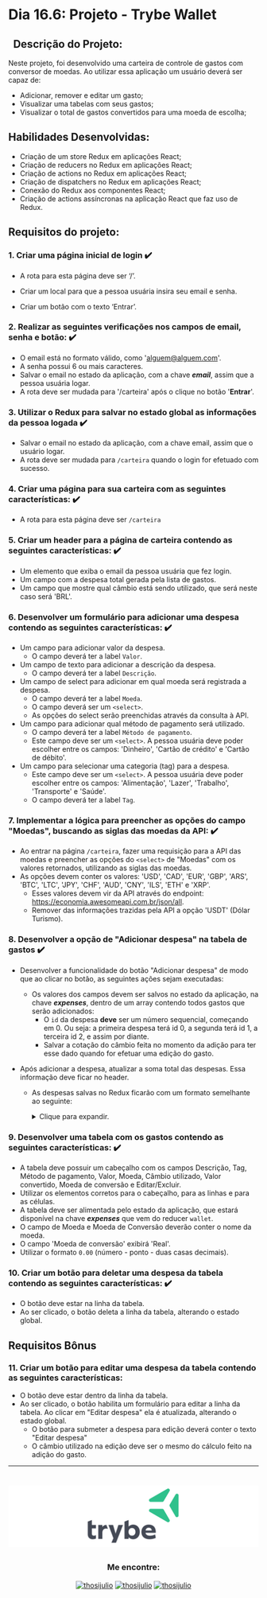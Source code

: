 # Dia 16.6: Projeto - Trybe Wallet

## &nbsp; Descrição do Projeto:
Neste projeto, foi desenvolvido uma carteira de controle de gastos com conversor de moedas. Ao utilizar essa aplicação um usuário deverá ser capaz de:
  - Adicionar, remover e editar um gasto;
  - Visualizar uma tabelas com seus gastos;
  - Visualizar o total de gastos convertidos para uma moeda de escolha;

## Habilidades Desenvolvidas:
 - Criação de um store Redux em aplicações React;
 - Criação de reducers no Redux em aplicações React;
 - Criação de actions no Redux em aplicações React;
 - Criação de dispatchers no Redux em aplicações React;
 - Conexão do Redux aos componentes React;
 - Criação de actions assíncronas na aplicação React que faz uso de Redux.

## Requisitos do projeto:

### 1. Criar uma página inicial de login ✔️

 - A rota para esta página deve ser ‘/’.

 - Criar um local para que a pessoa usuária insira seu email e senha.
 - Criar um botão com o texto ‘Entrar’.

### 2. Realizar as seguintes verificações nos campos de email, senha e botão: ✔️

 - O email está no formato válido, como 'alguem@alguem.com'.
 - A senha possui 6 ou mais caracteres.
 - Salvar o email no estado da aplicação, com a chave ***email***, assim que a pessoa usuária logar.
 - A rota deve ser mudada para '/carteira' após o clique no botão '**Entrar**'.

 ### 3. Utilizar o Redux para salvar no estado global as informações da pessoa logada ✔️

 - Salvar o email no estado da aplicação, com a chave email, assim que o usuário logar.
 - A rota deve ser mudada para `/carteira` quando o login for efetuado com sucesso.
 
### 4. Criar uma página para sua carteira com as seguintes características: ✔️

 - A rota para esta página deve ser `/carteira`

### 5. Criar um header para a página de carteira contendo as seguintes características: ✔️

 - Um elemento que exiba o email da pessoa usuária que fez login.
 - Um campo com a despesa total gerada pela lista de gastos.
 - Um campo que mostre qual câmbio está sendo utilizado, que será neste caso será 'BRL'.

### 6. Desenvolver um formulário para adicionar uma despesa contendo as seguintes características: ✔️

 - Um campo para adicionar valor da despesa.
   * O campo deverá ter a label `Valor`.
 - Um campo de texto para adicionar a descrição da despesa.
   * O campo deverá ter a label `Descrição`.
 - Um campo de select para adicionar em qual moeda será registrada a despesa.
   * O campo deverá ter a label `Moeda`.
   * O campo deverá ser um `<select>`.
   * As opções do select serão preenchidas através da consulta à API.
 - Um campo para adicionar qual método de pagamento será utilizado.
   * O campo deverá ter a label `Método de pagamento`.
   * Este campo deve ser um `<select>`. A pessoa usuária deve poder escolher entre os campos: 'Dinheiro', 'Cartão de crédito' e 'Cartão de débito'.
 - Um campo para selecionar uma categoria (tag) para a despesa.
   * Este campo deve ser um `<select>`. A pessoa usuária deve poder escolher entre os campos: 'Alimentação', 'Lazer', 'Trabalho', 'Transporte' e 'Saúde'.
   * O campo deverá ter a label `Tag`.

### 7. Implementar a lógica para preencher as opções do campo "Moedas", buscando as siglas das moedas da API: ✔️

 - Ao entrar na página `/carteira`, fazer uma requisição para a API das moedas e preencher as opções do `<select>` de "Moedas" com os valores retornados, utilizando as siglas das moedas.
 - As opções devem conter os valores: 'USD', 'CAD', 'EUR', 'GBP', 'ARS', 'BTC', 'LTC', 'JPY', 'CHF', 'AUD', 'CNY', 'ILS', 'ETH' e 'XRP'.
   * Esses valores devem vir da API através do endpoint: https://economia.awesomeapi.com.br/json/all.
   * Remover das informações trazidas pela API a opção 'USDT' (Dólar Turismo).

### 8. Desenvolver a opção de "Adicionar despesa" na tabela de gastos ✔️

 - Desenvolver a funcionalidade do botão "Adicionar despesa" de modo que ao clicar no botão, as seguintes ações sejam executadas:
   * Os valores dos campos devem ser salvos no estado da aplicação, na chave ***expenses***, dentro de um array contendo todos gastos que serão adicionados:
     * O `id` da despesa **deve** ser um número sequencial, começando em 0. Ou seja: a primeira despesa terá id 0, a segunda terá id 1, a terceira id 2, e assim por diante.
     * Salvar a cotação do câmbio feita no momento da adição para ter esse dado quando for efetuar uma edição do gasto.
 - Após adicionar a despesa, atualizar a soma total das despesas. Essa informação deve ficar no header.

   * As despesas salvas no Redux ficarão com um formato semelhante ao seguinte:
      <details>
      <summary>Clique para expandir.</summary>
      <p>

        ```javascript
          expenses: [{
            "id": 0,
            "value": "3",
            "description": "Hot Dog",
            "currency": "USD",
            "method": "Dinheiro",
            "tag": "Alimentação",
            "exchangeRates": {
              "USD": {
                "code": "USD",
                "name": "Dólar Comercial",
                "ask": "5.6208",
                ...
              },
              "CAD": {
                "code": "CAD",
                "name": "Dólar Canadense",
                "ask": "4.2313",
                ...
              },
              "EUR": {
                "code": "EUR",
                "name": "Euro",
                "ask": "6.6112",
                ...
              },
              "GBP": {
                "code": "GBP",
                "name": "Libra Esterlina",
                "ask": "7.2498",
                ...
              },
              "ARS": {
                "code": "ARS",
                "name": "Peso Argentino",
                "ask": "0.0729",
                ...
              },
              "BTC": {
                "code": "BTC",
                "name": "Bitcoin",
                "ask": "60299",
                ...
              },
              "LTC": {
                "code": "LTC",
                "name": "Litecoin",
                "ask": "261.69",
                ...
              },
              "JPY": {
                "code": "JPY",
                "name": "Iene Japonês",
                "ask": "0.05301",
                ...
              },
              "CHF": {
                "code": "CHF",
                "name": "Franco Suíço",
                "ask": "6.1297",
                ...
              },
              "AUD": {
                "code": "AUD",
                "name": "Dólar Australiano",
                "ask": "4.0124",
                ...
              },
              "CNY": {
                "code": "CNY",
                "name": "Yuan Chinês",
                "ask": "0.8278",
                ...
              },
              "ILS": {
                "code": "ILS",
                "name": "Novo Shekel Israelense",
                "ask": "1.6514",
                ...
              },
              "ETH": {
                "code": "ETH",
                "name": "Ethereum",
                "ask": "5184",
                ...
              },
              "XRP": {
                "code": "XRP",
                "name": "Ripple",
                "ask": "1.4",
                ...
              }
            }
          }]
        ```

        </p>
      </details>

### 9. Desenvolver uma tabela com os gastos contendo as seguintes características: ✔️

 - A tabela deve possuir um cabeçalho com os campos Descrição, Tag, Método de pagamento, Valor, Moeda, Câmbio utilizado, Valor convertido, Moeda de conversão e Editar/Excluir.
 - Utilizar os elementos corretos para o cabeçalho, para as linhas e para as células.
 - A tabela deve ser alimentada pelo estado da aplicação, que estará disponível na chave ***expenses*** que vem do reducer `wallet`.
 - O campo de Moeda e Moeda de Conversão deverão conter o nome da moeda.
 - O campo 'Moeda de conversão' exibirá 'Real'.
 - Utilizar o formato `0.00` (número - ponto - duas casas decimais).

### 10. Criar um botão para deletar uma despesa da tabela contendo as seguintes características: ✔️

 - O botão deve estar na linha da tabela.
 - Ao ser clicado, o botão deleta a linha da tabela, alterando o estado global.

## Requisitos Bônus

### 11. Criar um botão para editar uma despesa da tabela contendo as seguintes características:

 - O botão deve estar dentro da linha da tabela.
 - Ao ser clicado, o botão habilita um formulário para editar a linha da tabela. Ao clicar em "Editar despesa" ela é atualizada, alterando o estado global.
   * O botão para submeter a despesa para edição deverá conter o texto "Editar despesa"
   * O câmbio utilizado na edição deve ser o mesmo do cálculo feito na adição do gasto.

---

 <h1 align="center">
    <img alt="Trybe" src="https://github.com/thosijulio/trybe-projects/blob/main/trybe-logo.png"/>
</h1>
<h3 align=center>Me encontre:</h3>
<p align=center>
<a href="https://www.linkedin.com/in/thosijulio/" target="blank"><img align="center" src="https://cdn.jsdelivr.net/npm/simple-icons@3.0.1/icons/linkedin.svg" alt="thosijulio" height="20" width="20" /></a>
<a href="https://www.github.com/thosijulio/" target="blank"><img align="center" src="https://cdn.jsdelivr.net/npm/simple-icons@3.0.1/icons/github.svg" alt="thosijulio" height="20" width="20" /></a>
<a href="https://www.instagram.com/thosijulio" target="blank"><img align="center" src="https://cdn.jsdelivr.net/npm/simple-icons@3.0.1/icons/instagram.svg" alt="thosijulio" height="20" width="20" /></a>
</p>
